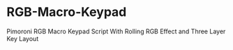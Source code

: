 # RGB-Macro-Keypad
Pimoroni RGB Macro Keypad Script With Rolling RGB Effect and Three Layer Key Layout
